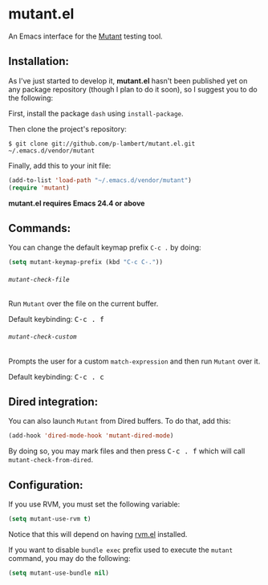 mutant.el
=========

An Emacs interface for the [Mutant](https://github.com/mbj/mutant) testing tool.

Installation:
-------------

As I've just started to develop it, **mutant.el** hasn't been published yet
on any package repository (though I plan to do it soon), so I suggest you
to do the following:

First, install the package `dash` using `install-package`.

Then clone the project's repository:

    $ git clone git://github.com/p-lambert/mutant.el.git ~/.emacs.d/vendor/mutant

Finally, add this to your init file:

```el
(add-to-list 'load-path "~/.emacs.d/vendor/mutant")
(require 'mutant)
```

**mutant.el requires Emacs 24.4 or above**

Commands:
---------

You can change the default keymap prefix `C-c .` by doing:

```el
(setq mutant-keymap-prefix (kbd "C-c C-."))
```

###### `mutant-check-file`

Run `Mutant` over the file on the current buffer.

Default keybinding: <kbd>C-c . f</kbd>

###### `mutant-check-custom`

Prompts the user for a custom `match-expression` and then run `Mutant` over it.

Default keybinding: <kbd>C-c . c</kbd>

Dired integration:
------------------

You can also launch `Mutant` from Dired buffers. To do that, add this:

```el
(add-hook 'dired-mode-hook 'mutant-dired-mode)
```

By doing so, you may mark files and then press <kbd>C-c . f</kbd> which will
call `mutant-check-from-dired`.

Configuration:
--------------

If you use RVM, you must set the following variable:

```el
(setq mutant-use-rvm t)
```

Notice that this will depend on having [rvm.el](https://github.com/senny/rvm.el)
installed.

If you want to disable `bundle exec` prefix used to execute the `mutant`
command, you may do the following:

```el
(setq mutant-use-bundle nil)
```